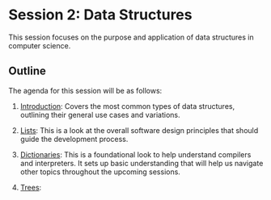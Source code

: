# Session 2: Data Structures

This session focuses on the purpose and application of data structures in computer science.

## Outline

The agenda for this session will be as follows:

1. [Introduction](Introduction.md): Covers the most common types of data structures,
    outlining their general use cases and variations.

2. [Lists](Lists.md):  This is a look at the overall
    software design principles that should guide the development process.

3. [Dictionaries](Dictionaries.md):  This is a foundational look to help understand 
    compilers and interpreters.  It sets up basic understanding that will help us
    navigate other topics throughout the upcoming sessions.
    
4. [Trees](Trees.md): 

